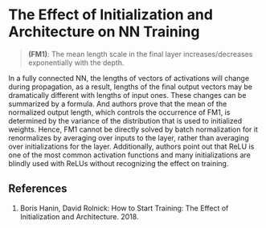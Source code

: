# The Effect of Initialization and Architecture on NN Training

> **(FM1)**: The mean length scale in the final layer increases/decreases exponentially with the depth. 

In a fully connected NN, the lengths of vectors of activations will change during propagation, as a result, lengths of the final output vectors may be dramatically different with lengths of input ones. These changes can be summarized by a formula. And authors prove that the mean of the normalized output length, which controls the occurrence of FM1, is determined by the variance of the distribution that is used to initialized weights. Hence, FM1 cannot be directly solved by batch normalization for it renormalizes by averaging over inputs to the layer, rather than averaging over initializations for the layer. Additionally, authors point out that ReLU is one of the most common activation functions and many initializations are blindly used with ReLUs without recognizing the effect on training.


## References
1. Boris Hanin, David Rolnick: How to Start Training: The Effect of Initialization and Architecture. 2018.